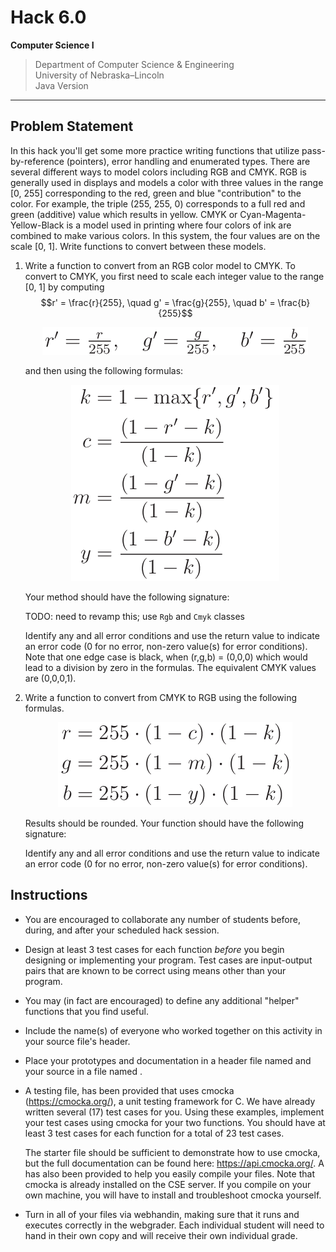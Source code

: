 
# Hack 6.0
**Computer Science I**
> Department of Computer Science & Engineering  
> University of Nebraska–Lincoln  
> Java Version
------------------------------------------------------------------------

<link rel="stylesheet" href="https://cdn.jsdelivr.net/npm/katex@0.10.2/dist/katex.min.css" integrity="sha384-yFRtMMDnQtDRO8rLpMIKrtPCD5jdktao2TV19YiZYWMDkUR5GQZR/NOVTdquEx1j" crossorigin="anonymous">
<script defer src="https://cdn.jsdelivr.net/npm/katex@0.10.2/dist/katex.min.js" integrity="sha384-9Nhn55MVVN0/4OFx7EE5kpFBPsEMZxKTCnA+4fqDmg12eCTqGi6+BB2LjY8brQxJ" crossorigin="anonymous"></script>
<script defer src="https://cdn.jsdelivr.net/npm/katex@0.10.2/dist/contrib/auto-render.min.js" integrity="sha384-kWPLUVMOks5AQFrykwIup5lo0m3iMkkHrD0uJ4H5cjeGihAutqP0yW0J6dpFiVkI" crossorigin="anonymous" onload="renderMathInElement(document.body);"></script>


## Problem Statement

In this hack you'll get some more practice writing functions that
utilize pass-by-reference (pointers), error handling and enumerated
types. There are several different ways to model colors including RGB
and CMYK. RGB is generally used in displays and models a color with
three values in the range [0, 255] corresponding to the red, green and
blue "contribution" to the color. For example, the triple
(255, 255, 0) corresponds to a full red and green (additive) value
which results in yellow. CMYK or Cyan-Magenta-Yellow-Black is a model
used in printing where four colors of ink are combined to make various
colors. In this system, the four values are on the scale [0, 1]. Write
functions to convert between these models.

1.  Write a function to convert from an RGB color model to CMYK. To
    convert to CMYK, you first need to scale each integer value to the
    range [0, 1] by computing
    $$r' = \frac{r}{255}, \quad g' = \frac{g}{255}, \quad b' = \frac{b}{255}$$
    <p align="center">
    <img src="images/rgb01.png"/>
    </p>
    and then using the following formulas: 
    <!--$$\begin{aligned}
    k & = 1-\max\{r', g', b'\} \\
    c & = \frac{(1-r'-k)}{(1-k)} \\
    m & = \frac{(1-g'-k)}{(1-k)} \\
    y & = \frac{(1-b'-k)}{(1-k)} \\\
    end{aligned}$$-->
    <p align="center">
    <img src="images/convertRGBtoCMYK.png"/>
    </p>
    
    Your method should have the following signature:
    
    TODO: need to revamp this; use `Rgb` and `Cmyk` classes

    Identify any and all error conditions and use the return value to
    indicate an error code (0 for no error, non-zero value(s) for error
    conditions). Note that one edge case is black, when
    (r,g,b) = (0,0,0) which would lead to a division by zero in the
    formulas. The equivalent CMYK values are (0,0,0,1).

2.  Write a function to convert from CMYK to RGB using the following
    formulas. 
    <!--
    $$\begin{aligned}
    r & = 255 \cdot (1 - c) \cdot (1-k) \\
    g & = 255 \cdot (1 - m) \cdot (1-k) \\
    b & = 255 \cdot (1 - y) \cdot (1-k) \\\end{aligned}$$ 
    -->
    <p align="center">
    <img src="images/convertCMYKtoRGB.png"/>
    </p>

    Results should
    be rounded. Your function should have the following signature:

    Identify any and all error conditions and use the return value to
    indicate an error code (0 for no error, non-zero value(s) for error
    conditions).

## Instructions

-   You are encouraged to collaborate any number of students before,
    during, and after your scheduled hack session.

-   Design at least 3 test cases for each function *before* you begin
    designing or implementing your program. Test cases are input-output
    pairs that are known to be correct using means other than your
    program.

-   You may (in fact are encouraged) to define any additional "helper"
    functions that you find useful.

-   Include the name(s) of everyone who worked together on this activity
    in your source file's header.

-   Place your prototypes and documentation in a header file named and
    your source in a file named .

-   A testing file, has been provided that uses cmocka
    (<https://cmocka.org/>), a unit testing framework for C. We have
    already written several (17) test cases for you. Using these
    examples, implement your test cases using cmocka for your two
    functions. You should have at least 3 test cases for each function
    for a total of 23 test cases.

    The starter file should be sufficient to demonstrate how to use
    cmocka, but the full documentation can be found here:
    <https://api.cmocka.org/>. A has also been provided to help you
    easily compile your files. Note that cmocka is already installed on
    the CSE server. If you compile on your own machine, you will have to
    install and troubleshoot cmocka yourself.

-   Turn in all of your files via webhandin, making sure that it runs
    and executes correctly in the webgrader. Each individual student
    will need to hand in their own copy and will receive their own
    individual grade.
